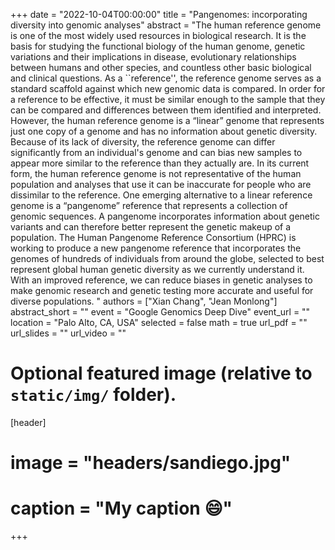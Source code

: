 +++
date = "2022-10-04T00:00:00"
title = "Pangenomes: incorporating diversity into genomic analyses"
abstract = "The human reference genome is one of the most widely used resources in biological research.  It is the basis for studying the functional biology of the human genome, genetic variations and their implications in disease, evolutionary relationships between humans and other species, and countless other basic biological and clinical questions.  As a ``reference'', the reference genome serves as a standard scaffold against which new genomic data is compared.  In order for a reference to be effective, it must be similar enough to the sample that they can be compared and differences between them identified and interpreted.  However, the human reference genome is a “linear” genome that represents just one copy of a genome and has no information about genetic diversity.  Because of its lack of diversity, the reference genome can differ significantly from an individual's genome and can bias new samples to appear more similar to the reference than they actually are. In its current form, the human reference genome is not representative of the human population and analyses that use it can be inaccurate for people who are dissimilar to the reference. One emerging alternative to a linear reference genome is a “pangenome” reference that represents a collection of genomic sequences. A pangenome incorporates information about genetic variants and can therefore better represent the genetic makeup of a population. The Human Pangenome Reference Consortium (HPRC) is working to produce a new pangenome reference that incorporates the genomes of hundreds of individuals from around the globe, selected to best represent global human genetic diversity as we currently understand it. With an improved reference, we can reduce biases in genetic analyses to make genomic research and genetic testing more accurate and useful for diverse populations. "
authors = ["Xian Chang", "Jean Monlong"]
abstract_short = ""
event = "Google Genomics Deep Dive"
event_url = ""
location = "Palo Alto, CA, USA"
selected = false
math = true
url_pdf = ""
url_slides = ""
url_video = ""
# Optional featured image (relative to `static/img/` folder).
[header]
# image = "headers/sandiego.jpg"
# caption = "My caption :smile:"
+++


